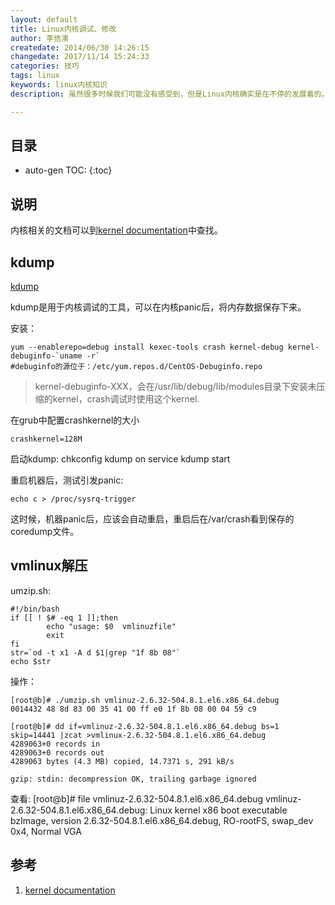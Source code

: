 ```yaml
---
layout: default
title: Linux内核调试、修改
author: 李佶澳
createdate: 2014/06/30 14:26:15
changedate: 2017/11/14 15:24:33
categories: 技巧
tags: linux
keywords: linux内核知识
description: 虽然很多时候我们可能没有感受到，但是Linux内核确实是在不停的发展着的。

---
```


## 目录
* auto-gen TOC:
{:toc}

## 说明

内核相关的文档可以到[kernel documentation][1]中查找。

## kdump

[kdump](http://linuxsysconfig.com/2013/03/kdump-on-centos-6/)

kdump是用于内核调试的工具，可以在内核panic后，将内存数据保存下来。

安装：

	yum --enablerepo=debug install kexec-tools crash kernel-debug kernel-debuginfo-`uname -r`
	#debuginfo的源位于：/etc/yum.repos.d/CentOS-Debuginfo.repo 

>kernel-debuginfo-XXX，会在/usr/lib/debug/lib/modules目录下安装未压缩的kernel，crash调试时使用这个kernel.

在grub中配置crashkernel的大小

	crashkernel=128M

启动kdump: 
	chkconfig kdump on
	service kdump start

重启机器后，测试引发panic:

	echo c > /proc/sysrq-trigger

这时候，机器panic后，应该会自动重启，重启后在/var/crash看到保存的coredump文件。

## vmlinux解压

umzip.sh:

	#!/bin/bash
	if [[ ! $# -eq 1 ]];then
			echo "usage: $0  vmlinuzfile"
			exit
	fi
	str=`od -t x1 -A d $1|grep "1f 8b 08"`
	echo $str
 
操作：

	[root@b]# ./umzip.sh vmlinuz-2.6.32-504.8.1.el6.x86_64.debug 
	0014432 48 8d 83 00 35 41 00 ff e0 1f 8b 08 00 04 59 c9

	[root@b]# dd if=vmlinuz-2.6.32-504.8.1.el6.x86_64.debug bs=1 skip=14441 |zcat >vmlinux-2.6.32-504.8.1.el6.x86_64.debug
	4289063+0 records in
	4289063+0 records out
	4289063 bytes (4.3 MB) copied, 14.7371 s, 291 kB/s
	 
	gzip: stdin: decompression OK, trailing garbage ignored

查看:
	[root@b]# file vmlinuz-2.6.32-504.8.1.el6.x86_64.debug 
	vmlinuz-2.6.32-504.8.1.el6.x86_64.debug: Linux kernel x86 boot executable bzImage, version 2.6.32-504.8.1.el6.x86_64.debug, RO-rootFS, swap_dev 0x4, Normal VGA

## 参考

1. [kernel documentation][1]

[1]: http://www.lijiaocn.com/方法/2017/11/13/howto-linux-kernel-doc.html  "kernel documentation"
